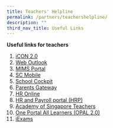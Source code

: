```yaml
---
title: Teachers' Helpline
permalink: /partners/teachershelpline/
description: ""
third_nav_title: Useful Links
---
```

**Useful links for teachers**

1. [iCON 2.0](https://accounts.google.com/v3/signin/identifier?dsh=S1259178790%3A1678156360605583&continue=https%3A%2F%2Fmail.google.com%2Fmail%2Fu%2F0%2F&emr=1&followup=https%3A%2F%2Fmail.google.com%2Fmail%2Fu%2F0%2F&osid=1&passive=1209600&service=mail&flowName=GlifWebSignIn&flowEntry=ServiceLogin&ifkv=AWnogHerwhS6lW8pzaJxrdRyTpHhjr4iaiYliFzcgYw_dza1bGFG652clx5iI6tDzRmhDV2tFEfAmg)
2. [Web Outlook](https://login.microsoftonline.com/common/oauth2/authorize?client_id=00000002-0000-0ff1-ce00-000000000000&redirect_uri=https%3a%2f%2foutlook.office.com%2fowa%2f&resource=00000002-0000-0ff1-ce00-000000000000&response_mode=form_post&response_type=code+id_token&scope=openid&msafed=1&msaredir=1&client-request-id=a27a5a62-d9c2-69d3-6444-b5d697f25c33&protectedtoken=true&claims=%7b%22id_token%22%3a%7b%22xms_cc%22%3a%7b%22values%22%3a%5b%22CP1%22%5d%7d%7d%7d&nonce=638137533155170888.8ba0aeff-8018-4e30-bf10-35d8472fb198&state=DcsxEoAwCAVRouNxMCAi3-MkY2gtvb4p3nZbiGidlqnIDMVlUAs3U3cNAbCjN2kjkyEKPocJ91Rh8wdnHNn1RpnvVt-v1R8&sso_reload=true)
3. [MIMS Portal](https://idp.mims.moe.gov.sg/nidp/saml2/sso)
4. [SC Mobile](https://scmobile.moe.edu.sg/)
5. [School Cockpit](https://schoolcockpit.moe.gov.sg)
6. [Parents Gateway](https://pg.moe.edu.sg/)
7. [HR Online](http://intranet.moe.gov.sg/hronline/Pages/Home.aspx)
8. [HR and Payroll portal (HRP)](https://www.hrp.gov.sg/)
9. [Academy of Singapore Teachers](https://academyofsingaporeteachers.moe.edu.sg/)
10. [One Portal All Learners (OPAL 2.0)](https://www.opal2.moe.edu.sg)
11. [iExams](https://iexams.seab.gov.sg/login)